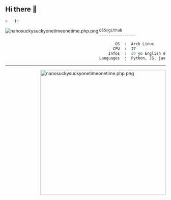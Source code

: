 <p align="center">
  <h2>Hi there 👋</h2>
</p>


```bash
>   (:
```

<img src="https://i.pinimg.com/564x/92/6c/66/926c66f9ed3a7358f5042683d8612910.jpg" 
     align="left" alt="nanosuckysuckyonetimeonetime.php.png" >
     
```py
Q55@github
----------------

       OS  :  Arch Linux
      CPU  :  I7
    Infos  :  20 yo English developer!
Languages  :  Python, JS, java
```
<hr>
<img src="https://i.pinimg.com/originals/d4/44/68/d444682f48c76ebcdaad97fad5383f2c.gif" 
     align="right" alt="nanosuckysuckyonetimeonetime.php.png" width="394">
